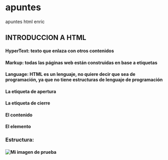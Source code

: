 # apuntes
apuntes html enric
## INTRODUCCION A HTML 
 
#### HyperText: texto que enlaza con otros contenidos
#### Markup: todas las páginas web están construidas en base a etiquetas
#### Language: HTML es un lenguaje, no quiere decir que sea de programación, ya que no tiene estructuras de lenguaje de programación
#### La etiqueta de apertura
#### La etiqueta de cierre
#### El contenido
#### El elemento

### Estructura:
#### <!DOCTYPE html>
#### <html>
####  <head>
####   <meta charset="utf-8">
####   <title>Mi página de prueba </title>
####   <link rel="icon" href="favicon.png">
####  </head>
####  <body>
####   <img scr="images/firefox-icon.png" alt="Mi imagen de prueba">
#### </html>
